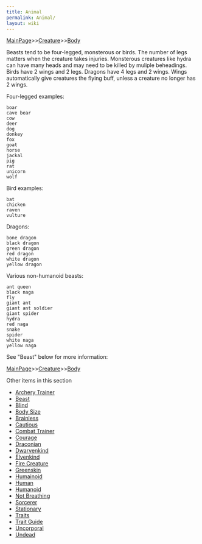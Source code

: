 ```yaml
---
title: Animal
permalink: Animal/
layout: wiki
---
```


[MainPage](/keeperrl_wiki/ "wikilink")>>[Creature](/keeperrl_wiki/Creature_Guide "wikilink")>>[Body](/keeperrl_wiki/Body "wikilink")

Beasts tend to be four-legged, monsterous or birds. The number of legs matters when the creature takes injuries. Monsterous creatures like
hydra can have many heads and may need to be killed by muliple beheadings. Birds have 2 wings and 2 legs. Dragons have 4 legs and 2 wings.
Wings automatically give creatures the flying buff, unless a creature no longer has 2 wings.

Four-legged examples:

	boar 
	cave bear 
	cow 
	deer 
	dog 
	donkey 
	fox 
	goat 
	horse 
	jackal
	pig 
	rat 
	unicorn 
	wolf 

Bird examples:

	bat 
	chicken 
	raven
	vulture

Dragons:

	bone dragon
	black dragon 
	green dragon 
	red dragon 
	white dragon 
	yellow dragon
	
Various non-humanoid beasts:

	ant queen 
	black naga 
	fly 
	giant ant 
	giant ant soldier 
	giant spider 
	hydra 
	red naga 
	snake 
	spider 
	white naga 
	yellow naga

See "Beast" below for more information:

[MainPage](/keeperrl_wiki/ "wikilink")>>[Creature](/keeperrl_wiki/Creature_Guide "wikilink")>>[Body](/keeperrl_wiki/Body "wikilink")

Other items in this section
-    [Archery Trainer](/keeperrl_wiki/Archery_Trainer "wikilink")
-    [Beast](/keeperrl_wiki/Beast "wikilink")
-    [Blind](/keeperrl_wiki/Blind "wikilink")
-    [Body Size](/keeperrl_wiki/Body_Size "wikilink")
-    [Brainless](/keeperrl_wiki/Brainless "wikilink")
-    [Cautious](/keeperrl_wiki/Cautious "wikilink")
-    [Combat Trainer](/keeperrl_wiki/Combat_Trainer "wikilink")
-    [Courage](/keeperrl_wiki/Courage "wikilink")
-    [Draconian](/keeperrl_wiki/Draconian "wikilink")
-    [Dwarvenkind](/keeperrl_wiki/Dwarvenkind "wikilink")
-    [Elvenkind](/keeperrl_wiki/Elvenkind "wikilink")
-    [Fire Creature](/keeperrl_wiki/Fire_Creature "wikilink")
-    [Greenskin](/keeperrl_wiki/Greenskin "wikilink")
-    [Humainoid](/keeperrl_wiki/Humainoid "wikilink")
-    [Human](/keeperrl_wiki/Human "wikilink")
-    [Humanoid](/keeperrl_wiki/Humanoid "wikilink")
-    [Not Breathing](/keeperrl_wiki/Not_Breathing "wikilink")
-    [Sorcerer](/keeperrl_wiki/Sorcerer "wikilink")
-    [Stationary](/keeperrl_wiki/Stationary "wikilink")
-    [Traits](/keeperrl_wiki/Traits "wikilink")
-    [Trait Guide](/keeperrl_wiki/Trait_Guide "wikilink")
-    [Uncorporal](/keeperrl_wiki/Uncorporal "wikilink")
-    [Undead](/keeperrl_wiki/Undead "wikilink")

